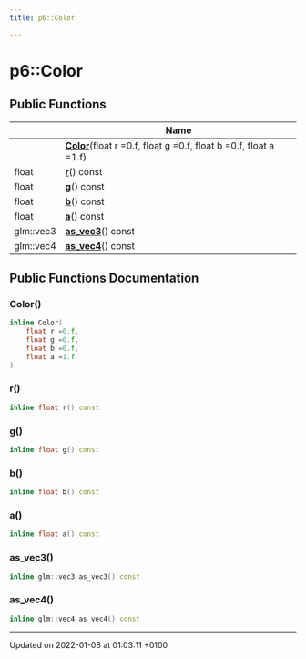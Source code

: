 ```yaml
---
title: p6::Color

---
```


# p6::Color





## Public Functions

|                | Name           |
| -------------- | -------------- |
| | **[Color](/reference/Classes/classp6_1_1_color#color)**(float r =0.f, float g =0.f, float b =0.f, float a =1.f) |
| float | **[r](/reference/Classes/classp6_1_1_color#r)**() const |
| float | **[g](/reference/Classes/classp6_1_1_color#g)**() const |
| float | **[b](/reference/Classes/classp6_1_1_color#b)**() const |
| float | **[a](/reference/Classes/classp6_1_1_color#a)**() const |
| glm::vec3 | **[as_vec3](/reference/Classes/classp6_1_1_color#as_vec3)**() const |
| glm::vec4 | **[as_vec4](/reference/Classes/classp6_1_1_color#as_vec4)**() const |

## Public Functions Documentation

### Color()

```cpp
inline Color(
    float r =0.f,
    float g =0.f,
    float b =0.f,
    float a =1.f
)
```


### r()

```cpp
inline float r() const
```


### g()

```cpp
inline float g() const
```


### b()

```cpp
inline float b() const
```


### a()

```cpp
inline float a() const
```


### as_vec3()

```cpp
inline glm::vec3 as_vec3() const
```


### as_vec4()

```cpp
inline glm::vec4 as_vec4() const
```


-------------------------------

Updated on 2022-01-08 at 01:03:11 +0100